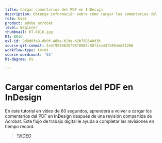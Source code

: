 ```yaml
---
title: Cargar comentarios del PDF en InDesign
description: Obtenga información sobre cómo cargar los comentarios del PDF en InDesign después de compartir una revisión de Acrobat
role: User
product: adobe acrobat
level: Beginner
thumbnail: KT-8816.jpg
KT: 8816
exl-id: 8d9d0fa8-db0f-48be-b19e-b2b758648d3b
source-git-commit: 4ebf9594025f98f0505c58f1ab43fb864ed51206
workflow-type: tm+mt
source-wordcount: '53'
ht-degree: 0%

---
```


# Cargar comentarios del PDF en InDesign

En este tutorial en vídeo de 60 segundos, aprenderá a volver a cargar los comentarios del PDF en InDesign después de una revisión compartida de Acrobat. Este flujo de trabajo digital le ayuda a completar las revisiones en tiempo récord.

>[!VIDEO](https://video.tv.adobe.com/v/336907?quality=12&learn=on&hidetitle=true)

